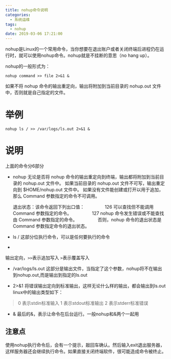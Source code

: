 ```yaml
---
title: nohup命令说明
categories:
  - 系统运维
tags:
  - nohup
date: 2019-03-06 17:21:00
---
```


nohup是Linux的一个常用命令，当你想要在退出账户或者关闭终端后进程仍在运行时，就可以使用nohup命令。nohup就是不挂断的意思（no hang up）。

nohup的一般形式为：
```
nohup command >> file 2>&1 &
```
如果不将 nohup 命令的输出重定向，输出将附加到当前目录的 nohup.out 文件中，否则就是自己指定的文件。

<!-- more -->

# 举例
```
nohup ls / >> /var/logs/ls.out 2>&1 &
```
# 说明
上面的命令分6部分

- nohup
无论是否将 nohup 命令的输出重定向到终端，输出都将附加到当前目录的 nohup.out 文件中。
如果当前目录的 nohup.out 文件不可写，输出重定向到 $HOME/nohup.out 文件中。
如果没有文件能创建或打开以用于追加，那么 Command 参数指定的命令不可调用。

   退出状态：该命令返回下列出口值： 　　
　　126 可以查找但不能调用 Command 参数指定的命令。 　　
　　127 nohup 命令发生错误或不能查找由 Command 参数指定的命令。 　　
　　否则，nohup 命令的退出状态是 Command 参数指定命令的退出状态。

- ls /
这部分位执行命令，可以是任何要执行的命令

- >>
输出定向，`>>`表示追加写入 `>`表示覆盖写入

- /var/logs/ls.out
这部分是输出文件，当指定了这个参数，nohup将不在输出到nohup.out,而是输出到指定的ls.out

- 2>&1
将错误输出定向到标准输出，这样无论什么样的输出，都会输出到ls.out
linux中的输出类型如下：
> 0 表示stdin标准输入
> 1 表示stdout标准输出
> 2 表示stderr标准错误

- &
最后的&，表示让命令在后台运行。一般nohup和&两个一起用

## 注意点
使用nohup执行命令后，会有一个提示，敲回车确认。然后输入exit退出服务器，这样服务器还会继续执行命令。如果直接关闭终端软件，很可能造成命令被终止。